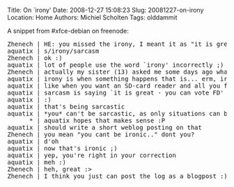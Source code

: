 Title: On `irony'
Date: 2008-12-27 15:08:23
Slug: 20081227-on-irony
Location: Home
Authors: Michiel Scholten
Tags: olddammit

<p>A snippet from #xfce-debian on freenode:</p>

<pre>
Zhenech | HE: you missed the irony, I meant it as "it is great - you can vote FD" :)
aquatix | s/irony/sarcasm
Zhenech | ok :)
aquatix | lot of people use the word `irony' incorrectly ;)
Zhenech | actually my sister (13) asked me some days ago whats the difference between irony and sarcasm, and I culdnt tell her :)
aquatix | irony is when something happens that is... erm, ironic
aquatix | like when you want an SD-card reader and all you find is a CF one ;)
aquatix | sarcasm is saying `it is great - you can vote FD'
aquatix | :)
aquatix | that's being sarcastic
aquatix | *you* can't be sarcastic, as only situations can be
      * | aquatix hopes that makes sense :P
aquatix | should write a short weblog posting on that
Zhenech | you mean "you cant be ironic.." dont you?
aquatix | d'oh
aquatix | now that's ironic ;)
aquatix | yep, you're right in your correction
aquatix | meh :)
Zhenech | heh, great :>
Zhenech | I think you just can post the log as a blogpost :)
</pre>